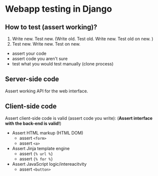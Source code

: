 # Webapp testing in Django

## How to test (assert working)?

1. Write new. Test new. (Write old. Test old. Write new. Test old on new. )
2. Test new. Write new. Test on new.

- assert your code
- assert code you aren't sure
- test what you would test manually (clone process)

## Server-side code

Assert working API for the web interface.

## Client-side code

Assert client-side code is valid (assert code you write):
(**Assert interface with the back-end is valid!**)

- Assert HTML markup (HTML DOM)
    - assert `<form>`
    - assert `<a>`
- Assert Jinja template engine
    - assert `{% url %}`
    - assert `{% for %}`
- Assert JavaScript logic/intereacitvity
    - assert `<button>`
